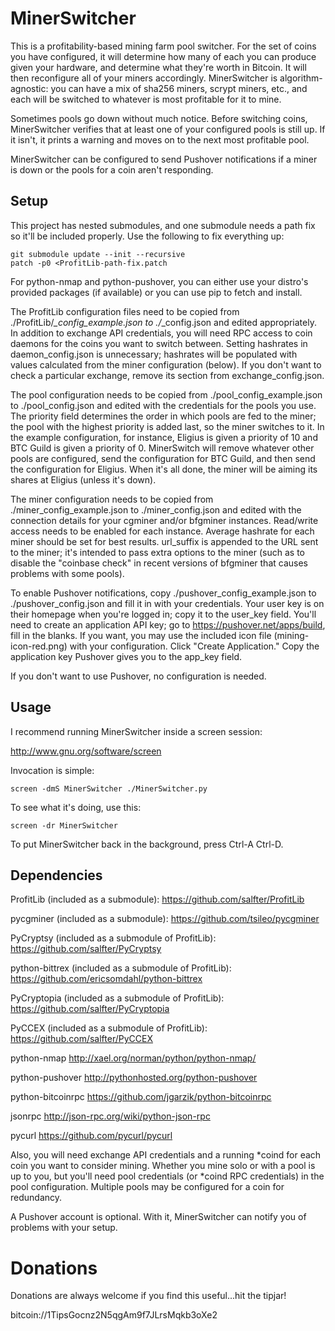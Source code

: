 MinerSwitcher
=============

This is a profitability-based mining farm pool switcher.  For the set of
coins you have configured, it will determine how many of each you can
produce given your hardware, and determine what they're worth in Bitcoin. 
It will then reconfigure all of your miners accordingly.  MinerSwitcher is
algorithm-agnostic: you can have a mix of sha256 miners, scrypt miners,
etc., and each will be switched to whatever is most profitable for it to
mine.

Sometimes pools go down without much notice.  Before switching coins,
MinerSwitcher verifies that at least one of your configured pools is still
up.  If it isn't, it prints a warning and moves on to the next most
profitable pool.

MinerSwitcher can be configured to send Pushover notifications if a miner is
down or the pools for a coin aren't responding.

Setup
-----

This project has nested submodules, and one submodule needs a path fix so
it'll be included properly.  Use the following to fix everything up:

```
git submodule update --init --recursive
patch -p0 <ProfitLib-path-fix.patch
```

For python-nmap and python-pushover, you can either use your distro's
provided packages (if available) or you can use pip to fetch and install.

The ProfitLib configuration files need to be copied from 
./ProfitLib/*_config_example.json to ./*_config.json and edited 
appropriately.  In addition to exchange API credentials, you will 
need RPC access to coin daemons for the coins you want to switch 
between.  Setting hashrates in daemon_config.json is unnecessary; 
hashrates will be populated with values calculated from the miner
configuration (below).  If you don't want to check a particular exchange,
remove its section from exchange_config.json.

The pool configuration needs to be copied from ./pool_config_example.json to
./pool_config.json and edited with the credentials for the pools you use.
The priority field determines the order in which pools are fed to the miner;
the pool with the highest priority is added last, so the miner switches to
it.  In the example configuration, for instance, Eligius is given a priority
of 10 and BTC Guild is given a priority of 0.  MinerSwitch will remove
whatever other pools are configured, send the configuration for BTC Guild,
and then send the configuration for Eligius.  When it's all done, the miner
will be aiming its shares at Eligius (unless it's down).

The miner configuration needs to be copied from ./miner_config_example.json
to ./miner_config.json and edited with the connection details for your
cgminer and/or bfgminer instances.  Read/write access needs to be enabled
for each instance.  Average hashrate for each miner should be set for best
results.  url_suffix is appended to the URL sent to the miner; it's intended
to pass extra options to the miner (such as to disable the "coinbase check"
in recent versions of bfgminer that causes problems with some pools).

To enable Pushover notifications, copy ./pushover_config_example.json to
./pushover_config.json and fill it in with your credentials.  Your user key
is on their homepage when you're logged in; copy it to the user_key field. 
You'll need to create an application API key; go to
https://pushover.net/apps/build, fill in the blanks.  If you want, you may
use the included icon file (mining-icon-red.png) with your configuration. 
Click "Create Application." Copy the application key Pushover gives you to
the app_key field.

If you don't want to use Pushover, no configuration is needed.

Usage
-----

I recommend running MinerSwitcher inside a screen session:

http://www.gnu.org/software/screen

Invocation is simple:

```
screen -dmS MinerSwitcher ./MinerSwitcher.py
```

To see what it's doing, use this:

```
screen -dr MinerSwitcher
```

To put MinerSwitcher back in the background, press Ctrl-A Ctrl-D.

Dependencies
------------

ProfitLib (included as a submodule):
  https://github.com/salfter/ProfitLib

pycgminer (included as a submodule):
  https://github.com/tsileo/pycgminer

PyCryptsy (included as a submodule of ProfitLib):
  https://github.com/salfter/PyCryptsy    

python-bittrex (included as a submodule of ProfitLib):
  https://github.com/ericsomdahl/python-bittrex

PyCryptopia (included as a submodule of ProfitLib):
  https://github.com/salfter/PyCryptopia

PyCCEX (included as a submodule of ProfitLib):
  https://github.com/salfter/PyCCEX

python-nmap
  http://xael.org/norman/python/python-nmap/

python-pushover
  http://pythonhosted.org/python-pushover

python-bitcoinrpc
  https://github.com/jgarzik/python-bitcoinrpc

jsonrpc
  http://json-rpc.org/wiki/python-json-rpc

pycurl
  https://github.com/pycurl/pycurl

Also, you will need exchange API credentials and a running *coind for each
coin you want to consider mining.  Whether you mine solo or with a pool is
up to you, but you'll need pool credentials (or *coind RPC credentials) in
the pool configuration.  Multiple pools may be configured for a coin for
redundancy.

A Pushover account is optional.  With it, MinerSwitcher can notify you of
problems with your setup.

Donations
=========

Donations are always welcome if you find this useful...hit the tipjar!

bitcoin://1TipsGocnz2N5qgAm9f7JLrsMqkb3oXe2
